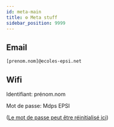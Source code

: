 ```yaml
---
id: meta-main
title: ⚙️ Meta stuff
sidebar_position: 9999
---
```


## Email

`[prenom.nom]@ecoles-epsi.net`

## Wifi

Identifiant: prénom.nom

Mot de passe: Mdps EPSI

([Le mot de passe peut être réinitialisé ici](https://login-cd.wigorservices.net/))